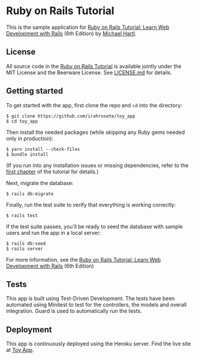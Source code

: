 # Ruby on Rails Tutorial

This is the sample application for
[Ruby on Rails Tutorial:
Learn Web Development with Rails](https://www.railstutorial.org/)
(6th Edition)
by [Michael Hartl](http://www.michaelhartl.com/).

## License

All source code in the [Ruby on Rails Tutorial](https://www.railstutorial.org/)
is available jointly under the MIT License and the Beerware License. See
[LICENSE.md](LICENSE.md) for details.

## Getting started

To get started with the app, first clone the repo and `cd` into the directory:

```
$ git clone https://github.com/irahrosete/toy_app
$ cd toy_app
```

Then install the needed packages (while skipping any Ruby gems needed only in production):

```
$ yarn install --check-files
$ bundle install
```

(If you run into any installation issues or missing dependencies, refer to the [first chapter](https://www.learnenough.com/ruby-on-rails-6th-edition-tutorial/beginning) of the tutorial for details.)

Next, migrate the database:

```
$ rails db:migrate
```

Finally, run the test suite to verify that everything is working correctly:

```
$ rails test
```

If the test suite passes, you’ll be ready to seed the database with sample users and run the app in a local server:

```
$ rails db:seed
$ rails server
```

For more information, see the [Ruby on Rails Tutorial:
Learn Web Development with Rails](https://www.railstutorial.org/)
(6th Edition)

## Tests
This app is built using Test-Driven Development. The tests have been automated using Minitest to test for the controllers, the models and overall integration. Guard is used to automatically run the tests.

## Deployment
This app is continuously deployed using the Heroku server. Find the live site at [Toy App](https://ror-mytoyapp.herokuapp.com/).